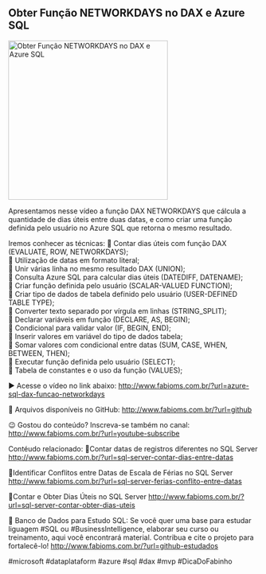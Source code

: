 ## Obter Função NETWORKDAYS no DAX e Azure SQL

<img src="https://fabioms.com.br//uploads/youtube/ZfN00oHh08s.png" alt="Obter Função NETWORKDAYS no DAX e Azure SQL" title="Azure SQL" width="320"/>

Apresentamos nesse vídeo a função DAX NETWORKDAYS que cálcula a quantidade de dias úteis entre duas datas, e como criar uma função definida pelo usuário no Azure SQL que retorna o mesmo resultado.

Iremos conhecer as técnicas:
🔹 Contar dias úteis com função DAX (EVALUATE, ROW, NETWORKDAYS);  
🔹 Utilização de datas em formato literal;  
🔹 Unir várias linha no mesmo resultado DAX (UNION);  
🔹 Consulta Azure SQL para calcular dias úteis (DATEDIFF, DATENAME);  
🔹 Criar função definida pelo usuário (SCALAR-VALUED FUNCTION);  
🔹 Criar tipo de dados de tabela definido pelo usuário (USER-DEFINED TABLE TYPE);   
🔹 Converter texto separado por vírgula em linhas (STRING_SPLIT);  
🔹 Declarar variáveis em função (DECLARE, AS, BEGIN);  
🔹 Condicional para validar valor (IF, BEGIN, END);  
🔹 Inserir valores em variável do tipo de dados tabela;  
🔹 Somar valores com condicional entre datas (SUM, CASE, WHEN, BETWEEN, THEN);  
🔹 Executar função definida pelo usuário (SELECT);  
🔹 Tabela de constantes e o uso da função (VALUES);  

▶️ Acesse o vídeo no link abaixo:
http://www.fabioms.com.br/?url=azure-sql-dax-funcao-networkdays

📁 Arquivos disponíveis no GitHub:
http://www.fabioms.com.br/?url=github

😉 Gostou do conteúdo? Inscreva-se também no canal:
http://www.fabioms.com.br/?url=youtube-subscribe 

Contéudo relacionado:
🔗Contar datas de registros diferentes no SQL Server
http://www.fabioms.com.br/?url=sql-server-contar-dias-entre-datas

🔗Identificar Conflitos entre Datas de Escala de Férias no SQL Server
http://www.fabioms.com.br/?url=sql-server-ferias-conflito-entre-datas

🔗Contar e Obter Dias Úteis no SQL Server 
http://www.fabioms.com.br/?url=sql-server-contar-obter-dias-uteis

🎁 Banco de Dados para Estudo SQL:
Se você quer uma base para estudar liguagem #SQL ou #BusinessIntelligence, elaborar seu curso ou treinamento, aqui você encontrará material. 
Contribua e cite o projeto para fortalecê-lo!
http://www.fabioms.com.br/?url=github-estudados

#microsoft #dataplataform #azure #sql #dax #mvp #DicaDoFabinho